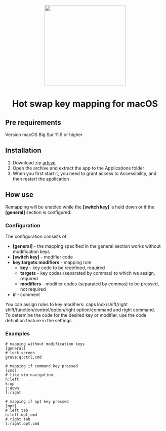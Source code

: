 <p align="center">
  <img width="256" height="256" src="https://github.com/bornthenord/keyborg/blob/main/logo.jpeg">
<p>
<h1 align="center">Hot swap key mapping for macOS</h1>

## Pre requirements
Version macOS Big Sur 11.5 or higher

## Installation
1. Download zip [arhive](https://github.com/bornthenord/hotpaws/releases)
2. Open the archive and extract the app to the Applications folder
3. When you first start it, you need to grant access to Accessibility, and then restart the application

## How use
Remapping will be enabled while the **[switch key]** is held down or if the **[general]** section is configured.

### Configuration
The configuration consists of

- **[general]** - the mapping specified in the general section works without modification keys
- **[switch key]** - modifier code
- **key**:**targets**:**modifiers** - mapping rule
    - **key** - key code to be redefined, required
    - **targets** - key codes (separated by commas) to which we assign, required
    - **modifiers** - modifier codes (separated by commas) to be pressed, not required
- **#** - comment

You can assign rules to key modifiers: caps lock/shift/right shift/function/control/option/right option/command and right command.\
To determine the code for the desired key or modifier, use the code definition feature in the settings.

### Examples

```text
# mapping without modification keys
[general]
# lock screen
grave:q:ctrl,cmd

# mapping if command key pressed
[cmd]
# like vim navigation
h:left
k:up
j:down
l:right

# mapping if opt key pressed
[opt]
# left tab
h:left:opt,cmd
# right tab
l:right:opt,cmd
```
